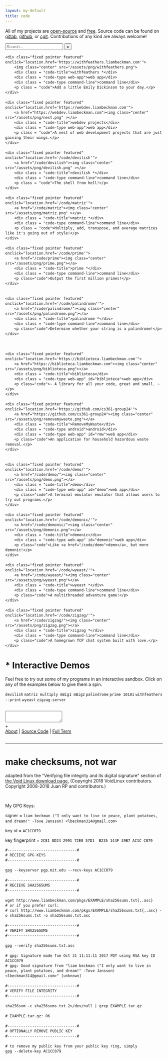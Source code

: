 ```yaml
---
layout: my-default
title: code
---
```


<div class="rainbow-box">
	<p>All of my projects are <a href="https://opensource.org/osd-annotated">open-source</a> and <a href="https://www.gnu.org/philosophy/free-sw.en.html">free</a>. Source code can be found on <a href="https://gitlab.com/lbeckman314/">gitlab</a>, <a href="https://github.com/lbeckman314">github</a>, or <a href="https://git.liambeckman.com">cgit</a>. Contributions of any kind are always welcome!</p>
</div>

<div class="inline-content">
<input id="program-search" type="text_input" name="search" placeholder="Search...">
<button id="clear">x</button>
</div>


<div class="container">

	<div class="fixed pointer featured" onclick="location.href='https://withfeathers.liambeckman.com'">
		<img class="center" src="/assets/png/withfeathers.png">
		<div class = "code-title">withfeathers *</div>
		<div class = "code-type web-app">web app</div>
		<div class = "code-type command-line">command line</div>
		<p class = "code">Add a little Emily Dickinson to your day.</p>
	</div>

	<div class="fixed pointer featured" onclick="location.href='https://webdev.liambeckman.com'">
		<a href="https://webdev.liambeckman.com"><img class="center" src="/assets/png/nest.png" ></a>
		<div class = "code-title">webdev projects</div>
		<div class = "code-type web-app">web app</div>
		<p class = "code">A nest of web development projects that are just gaining their wings.</p>
	</div>

	<div class="fixed pointer featured" onclick="location.href='/code/devilish'">
		<a href="/code/devilish"><img class="center" src="/assets/png/devilish.png" ></a>
		<div class = "code-title">devilish *</div>
		<div class = "code-type command-line">command line</div>
		<p class = "code">The shell from hell!</p>
	</div>

	<div class="fixed pointer featured" onclick="location.href='/code/matriz'">
		<a href="/code/matriz"><img class="center" src="/assets/png/matriz.png" ></a>
		<div class = "code-title">matriz *</div>
		<div class = "code-type command-line">command line</div>
		<p class = "code">Multiply, add, transpose, and average matrices like it's going out of style!</p>
	</div>

	<div class="fixed pointer featured" onclick="location.href='/code/prime'">
		<a href="/code/prime"><img class="center" src="/assets/png/prime.png"></a>
		<div class = "code-title">prime *</div>
		<div class = "code-type command-line">command line</div>
		<p class="code">Output the first million primes!</p>
	</div>


	<div class="fixed pointer featured" onclick="location.href='/code/palindrome/'">
		<a href="/code/palindrome/"><img class="center" src="/assets/png/palindrome.png"></a>
		<div class = "code-title">palindrome *</div>
		<div class = "code-type command-line">command line</div>
		<p class="code">Determine whether your string is a palindrome!</p>
	</div>



	<div class="fixed pointer featured" onclick="location.href='https://biblioteca.liambeckman.com'">
		<a href="https://biblioteca.liambeckman.com"><img class="center" src="/assets/png/biblioteca.png"></a>
		<div class = "code-title">biblioteca</div>
		<div class = "code-type web-app" id="biblioteca">web app</div>
		<p class="code">~ A library for all your code, great and small. ~</p>
	</div>

	<div class="fixed pointer featured" onclick="location.href='https://github.com/cs361-group24'">
		<a href="https://github.com/cs361-group24"><img class="center" src="/assets/png/removemywaste.png"></a>
		<div class = "code-title">RemoveMyWaste</div>
		<div class = "code-type android">android</div>
		<div class = "code-type web-app" id="rmw">web app</div>
		<p class="code">An application for household hazardous waste removal.</p>
	</div>


	<div class="fixed pointer featured" onclick="location.href='/code/demo/'">
		<a href="/code/demo/"><img class="center" src="/assets/png/demo.png"></a>
		<div class = "code-title">demo</div>
		<div class = "code-type web-app" id="demo">web app</div>
		<p class="code">A terminal emulator emulator that allows users to try out programs.</p>
	</div>

	<div class="fixed pointer featured" onclick="location.href='/code/demonic/'">
		<a href="/code/demonic/"><img class="center" src="/assets/png/demonic.png"></a>
		<div class = "code-title">demonic</div>
		<div class = "code-type web-app" id="demonic">web app</div>
		<p class="code">Like <a href="/code/demo">demo</a>, but more demonic!</p>
	</div>

	<div class="fixed pointer featured" onclick="location.href='/code/wyeast/'">
		<a href="/code/wyeast/"><img class="center" src="/assets/png/wyeast.png"></a>
		<div class = "code-title">wyeast *</div>
		<div class = "code-type command-line">command line</div>
		<p class="code">A multithreaded adventure game!</p>
	</div>

	<div class="fixed pointer featured" onclick="location.href='/code/zigzag/'">
		<a href="/code/zigzag/"><img class="center" src="/assets/png/zigzag.png"></a>
		<div class = "code-title">zigzag *</div>
		<div class = "code-type command-line">command line</div>
		<p class="code">A homegrown TCP chat system built with love.</p>
	</div>

</div>

# * Interactive Demos

Feel free to try out some of my programs in an interactive sandbox. Click on any of the examples below to give them a spin.


<div class="demo-examples-container">
	<code class="demo-examples">devilish</code>
	<code class="demo-examples">matriz multiply mBig1 mBig2</code>
	<code class="demo-examples">palindrome</code>
	<code class="demo-examples">prime 10101</code>
	<code class="demo-examples">withfeathers --print</code>
	<code class="demo-examples">wyeast</code>
	<code class="demo-examples">zigzag-server</code>
</div>

<pre id="info"></pre>
<div id="terminal">
	<textarea class="terminals"></textarea>
</div>
<script src="/assets/js/demo.js"></script>
<script type="text/javascript">MYLIBRARY.init(["prime 10101"]);</script>

<div id="button-container">
	<span id="duplicate-terminal">+</span>
	<div class="what-is-this">
		<a href="/code/demo">About</a>
		|
		<a href="https://github.com/lbeckman314/demo">Source Code</a>
		|
		<a href="https://liambeckman.com/code/term">Full Term</a>
	</div>
</div>

<br />

<hr />

<h1 id="security">make checksums, not war</h1>

adapted from the "Verifying file integrity and its digital signature" section of <a href="https://www.voidlinux.org/download/#verifying-file-integrity-and-its-digital-signature">the Void Linux download page.</a> (Copyright 2018 VoidLinux contributors. Copyright 2008-2018 Juan RP and contributors.)

<br />

My GPG Keys:

signer = `liam beckman ("I only want to live in peace, plant potatoes, and dream!" -Tove Jansson) <lbeckman314@gmail.com>`

key id = `AC1CC079`

key fingerprint = `2C81 8D24 2991 72E8 57D1  B235 144F 39B7 AC1C C079`


```shell
#-------------------------------#
# RECIEVE GPG KEYS
#-------------------------------#

gpg --keyserver pgp.mit.edu --recv-keys AC1CC079

#-------------------------------#
# RECIEVE SHA256SUMS
#-------------------------------#

wget http://www.liambeckman.com/pkgs/EXAMPLE/sha256sums.txt{,.asc}
# or if you prefer curl:
# curl http://www.liambeckman.com/pkgs/EXAMPLE/sha256sums.txt{,.asc} -o sha256sums.txt -o sha256sums.txt.asc

#-------------------------------#
# VERIFY SHA256SUMS
#-------------------------------#

gpg --verify sha256sums.txt.asc

# gpg: Signature made Tue Oct 31 11:11:11 2017 PDT using RSA key ID AC1CC079
# gpg: Good signature from "liam beckman ("I only want to live in peace, plant potatoes, and dream!" -Tove Jansson) <lbeckman314@gmail.com>" [unknown]

#-------------------------------#
# VERIFY FILE INTEGRITY
#-------------------------------#

sha256sum -c sha256sums.txt 2>/dev/null | grep EXAMPLE.tar.gz

# EXAMPLE.tar.gz: OK

#-------------------------------#
# OPTIONALLY REMOVE PUBLIC KEY
#-------------------------------#

# to remove my public key from your public key ring, simply
gpg --delete-key AC1CC079
```


<script>
	// wait until the DOM before starting buttons
	document.addEventListener('DOMContentLoaded', bindButtons);

function bindButtons() {
	let rmw = document.getElementById('rmw');
	rmw.onclick = function(e) {
		// https://stackoverflow.com/questions/2385113/howto-div-with-onclick-inside-another-div-with-onclick-javascript
		if (!e) var e = window.event;
		e.cancelBubble = true;
		if (e.stopPropagation) e.stopPropagation();
		location.href='https://removemywaste.liambeckman.com/';
	}
}

$(document).ready(function() {
    $("#program-search").on("input", function(){
        console.log(this.value);
        let value = this.value;
        iter(value);
    });

    $("#clear").click(function() {
        $("#program-search")[0].value = "";
        let val = $("#program-search")[0].value;
        console.log("value:", val);
        iter("");
    });

    function iter(value){
        $(".featured").each(function() {
            if (this.outerHTML.includes(value)) {
                console.log("this:", this.outerHTML);
                $(this).css("display", "unset");
            }
            else {
                $(this).css("display", "none");
            }
        });
    }
});
</script>
